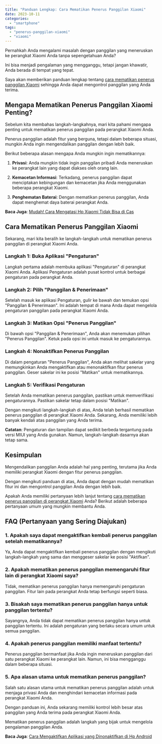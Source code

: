 ```yaml
---
title: "Panduan Lengkap: Cara Mematikan Penerus Panggilan Xiaomi"
date: 2023-10-11
categories: 
  - "smartphone"
tags: 
  - "penerus-panggilan-xiaomi"
  - "xiaomi"
---
```


Pernahkah Anda mengalami masalah dengan panggilan yang meneruskan ke perangkat Xiaomi Anda tanpa sepengetahuan Anda?

Ini bisa menjadi pengalaman yang mengganggu, tetapi jangan khawatir, Anda berada di tempat yang tepat.

Saya akan memberikan panduan lengkap tentang [cara mematikan penerus panggilan Xiaomi](https://ajiekusumadhany.com/cara-mematikan-penerus-panggilan-xiaomi/) sehingga Anda dapat mengontrol panggilan yang Anda terima.

## Mengapa Mematikan Penerus Panggilan Xiaomi Penting?

Sebelum kita membahas langkah-langkahnya, mari kita pahami mengapa penting untuk mematikan penerus panggilan pada perangkat Xiaomi Anda.

Penerus panggilan adalah fitur yang berguna, tetapi dalam beberapa situasi, mungkin Anda ingin mengendalikan panggilan dengan lebih baik.

Berikut beberapa alasan mengapa Anda mungkin ingin mematikannya:

1. **Privasi**: Anda mungkin tidak ingin panggilan pribadi Anda meneruskan ke perangkat lain yang dapat diakses oleh orang lain.
    
2. **Kemacetan Informasi**: Terkadang, penerus panggilan dapat menciptakan kebingungan dan kemacetan jika Anda menggunakan beberapa perangkat Xiaomi.
    
3. **Penghematan Baterai**: Dengan mematikan penerus panggilan, Anda dapat menghemat daya baterai perangkat Anda.
    

**Baca Juga**: [Mudah! Cara Mengatasi Hp Xiaomi Tidak Bisa di Cas](https://ajiekusumadhany.com/hp-xiaomi-tidak-bisa-di-cas/)

## Cara Mematikan Penerus Panggilan Xiaomi

Sekarang, mari kita beralih ke langkah-langkah untuk mematikan penerus panggilan di perangkat Xiaomi Anda.

### Langkah 1: Buka Aplikasi "Pengaturan"

Langkah pertama adalah membuka aplikasi "Pengaturan" di perangkat Xiaomi Anda. Aplikasi Pengaturan adalah pusat kontrol untuk berbagai pengaturan pada perangkat Anda.

### Langkah 2: Pilih "Panggilan & Penerimaan"

Setelah masuk ke aplikasi Pengaturan, gulir ke bawah dan temukan opsi "Panggilan & Penerimaan". Ini adalah tempat di mana Anda dapat mengelola pengaturan panggilan pada perangkat Xiaomi Anda.

### Langkah 3: Matikan Opsi "Penerus Panggilan"

Di bawah opsi "Panggilan & Penerimaan", Anda akan menemukan pilihan "Penerus Panggilan". Ketuk pada opsi ini untuk masuk ke pengaturannya.

### Langkah 4: Nonaktifkan Penerus Panggilan

Di dalam pengaturan "Penerus Panggilan", Anda akan melihat sakelar yang memungkinkan Anda mengaktifkan atau menonaktifkan fitur penerus panggilan. Geser sakelar ini ke posisi "Matikan" untuk mematikannya.

### Langkah 5: Verifikasi Pengaturan

Setelah Anda mematikan penerus panggilan, pastikan untuk memverifikasi pengaturannya. Pastikan sakelar tetap dalam posisi "Matikan".

Dengan mengikuti langkah-langkah di atas, Anda telah berhasil mematikan penerus panggilan di perangkat Xiaomi Anda. Sekarang, Anda memiliki lebih banyak kendali atas panggilan yang Anda terima.

**Catatan**: Pengaturan dan tampilan dapat sedikit berbeda tergantung pada versi MIUI yang Anda gunakan. Namun, langkah-langkah dasarnya akan tetap sama.

## Kesimpulan

Mengendalikan panggilan Anda adalah hal yang penting, terutama jika Anda memiliki perangkat Xiaomi dengan fitur penerus panggilan.

Dengan mengikuti panduan di atas, Anda dapat dengan mudah mematikan fitur ini dan mengontrol panggilan Anda dengan lebih baik.

Apakah Anda memiliki pertanyaan lebih lanjut tentang [cara mematikan penerus panggilan di perangkat Xiaomi](https://ajiekusumadhany.com/cara-mematikan-penerus-panggilan-xiaomi/) Anda? Berikut adalah beberapa pertanyaan umum yang mungkin membantu Anda.

## FAQ (Pertanyaan yang Sering Diajukan)

### 1\. Apakah saya dapat mengaktifkan kembali penerus panggilan setelah mematikannya?

Ya, Anda dapat mengaktifkan kembali penerus panggilan dengan mengikuti langkah-langkah yang sama dan menggeser sakelar ke posisi "Aktifkan".

### 2\. Apakah mematikan penerus panggilan memengaruhi fitur lain di perangkat Xiaomi saya?

Tidak, mematikan penerus panggilan hanya memengaruhi pengaturan panggilan. Fitur lain pada perangkat Anda tetap berfungsi seperti biasa.

### 3\. Bisakah saya mematikan penerus panggilan hanya untuk panggilan tertentu?

Sayangnya, Anda tidak dapat mematikan penerus panggilan hanya untuk panggilan tertentu. Ini adalah pengaturan yang berlaku secara umum untuk semua panggilan.

### 4\. Apakah penerus panggilan memiliki manfaat tertentu?

Penerus panggilan bermanfaat jika Anda ingin meneruskan panggilan dari satu perangkat Xiaomi ke perangkat lain. Namun, ini bisa mengganggu dalam beberapa situasi.

### 5\. Apa alasan utama untuk mematikan penerus panggilan?

Salah satu alasan utama untuk mematikan penerus panggilan adalah untuk menjaga privasi Anda dan menghindari kemacetan informasi pada perangkat Xiaomi Anda.

Dengan panduan ini, Anda sekarang memiliki kontrol lebih besar atas panggilan yang Anda terima pada perangkat Xiaomi Anda.

Mematikan penerus panggilan adalah langkah yang bijak untuk mengelola pengalaman panggilan Anda.

**Baca Juga**: [Cara Mengaktifkan Aplikasi yang Dinonaktifkan di Hp Android](https://ajiekusumadhany.com/cara-mengaktifkan-aplikasi-yang-dinonaktifkan-di-hp-android/)
